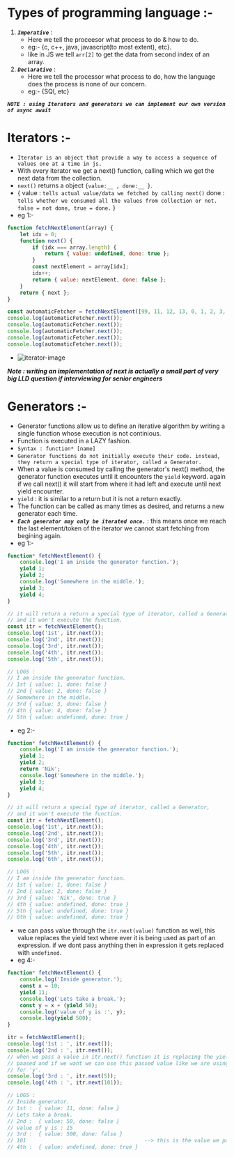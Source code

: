 # Types of programming language :-

1. **_`Imperative`_** :
    - Here we tell the proceesor what process to do & how to do.
    - eg:- {c, c++, java, javascript(to most extent), etc}.
    - like in JS we tell `arr[2]` to get the data from second index of an array.
2. **_`Declarative`_** :
    - Here we tell the processor what process to do, how the language does the process is none of our concern.
    - eg:- {SQl, etc}

**_`NOTE : using Iterators and generators we can implement our own version of async await`_**

# Iterators :-

-   `Iterator is an object that provide a way to access a sequence of values one at a time in js.`
-   With every iterator we get a next() function, calling which we get the next data from the collection.
-   `next()` returns a object `{value:__ , done:__ }`.
-   {
    value : `tells actual value/data we fetched by calling next()`
    done : `tells whether we consumed all the values from collection or not. false = not done, true = done.`
    }
-   eg 1:-

```js
function fetchNextElement(array) {
    let idx = 0;
    function next() {
        if (idx === array.length) {
            return { value: undefined, done: true };
        }
        const nextElement = array[idx];
        idx++;
        return { value: nextElement, done: false };
    }
    return { next };
}

const automaticFetcher = fetchNextElement([99, 11, 12, 13, 0, 1, 2, 3, 4]);
console.log(automaticFetcher.next());
console.log(automaticFetcher.next());
console.log(automaticFetcher.next());
console.log(automaticFetcher.next());
console.log(automaticFetcher.next());
```

-   ![iterator-image](../Images/Screenshot%202023-06-14%20at%208.53.58%20PM.png)

**_Note : writing an implementation of next is actually a small part of very big LLD question if interviewing for senior engineers_**

# Generators :-

-   Generator functions allow us to define an iterative algorithm by writing a single function whose execution is not continious.
-   Function is executed in a LAZY fashion.
-   `Syntax : function* [name]`
-   `Generator functions do not initially execute their code. instead, they return a special type of iterator, called a Generator.`
-   When a value is consumed by calling the generator's next() method, the generator function executes until it encounters the `yield` keyword. again if we call next() it will start from where it had left and execute until next yield encounter.
-   `yield` : it is similar to a return but it is not a return exactly.
-   The function can be called as many times as desired, and returns a new generator each time.
-   **_`Each generator may only be iterated once.`_** : this means once we reach the last element/token of the iterator we cannot start fetching from begining again.
-   eg 1:-

```js
function* fetchNextElement() {
    console.log('I am inside the generator function.');
    yield 1;
    yield 2;
    console.log('Somewhere in the middle.');
    yield 3;
    yield 4;
}

// it will return a return a special type of iterator, called a Generator,
// and it won't execute the function.
const itr = fetchNextElement();
console.log('1st', itr.next());
console.log('2nd', itr.next());
console.log('3rd', itr.next());
console.log('4th', itr.next());
console.log('5th', itr.next());

// LOGS :
// I am inside the generator function.
// 1st { value: 1, done: false }
// 2nd { value: 2, done: false }
// Somewhere in the middle.
// 3rd { value: 3, done: false }
// 4th { value: 4, done: false }
// 5th { value: undefined, done: true }
```

-   eg 2:-

```js
function* fetchNextElement() {
    console.log('I am inside the generator function.');
    yield 1;
    yield 2;
    return 'Nik';
    console.log('Somewhere in the middle.');
    yield 3;
    yield 4;
}

// it will return a special type of iterator, called a Generator,
// and it won't execute the function.
const itr = fetchNextElement();
console.log('1st', itr.next());
console.log('2nd', itr.next());
console.log('3rd', itr.next());
console.log('4th', itr.next());
console.log('5th', itr.next());
console.log('6th', itr.next());

// LOGS :
// I am inside the generator function.
// 1st { value: 1, done: false }
// 2nd { value: 2, done: false }
// 3rd { value: 'Nik', done: true }
// 4th { value: undefined, done: true }
// 5th { value: undefined, done: true }
// 6th { value: undefined, done: true }
```

-   we can pass value through the `itr.next(value)` function as well, this value replaces the yield text where ever it is being used as part of an expression. if we dont pass anything then in expression it gets replaced with `undefined`.
-   eg 4:-

```js
function* fetchNextElement() {
    console.log('Inside generator.');
    const x = 10;
    yield 11;
    console.log('Lets take a break.');
    const y = x + (yield 50);
    console.log('value of y is :', y);
    console.log(yield 500);
}

itr = fetchNextElement();
console.log('1st : ', itr.next());
console.log('2nd : ', itr.next());
// when we pass a value in itr.next() function it is replacing the yield with the value
// paased and if we want we can use this passed value like we are using it in the expression
// for 'y'.
console.log('3rd : ', itr.next(5));
console.log('4th : ', itr.next(101));

// LOGS :
// Inside generator.
// 1st :  { value: 11, done: false }
// Lets take a break.
// 2nd :  { value: 50, done: false }
// value of y is : 15
// 3rd :  { value: 500, done: false }
// 101                                      --> this is the value we passed through next(101).
// 4th :  { value: undefined, done: true }
```
